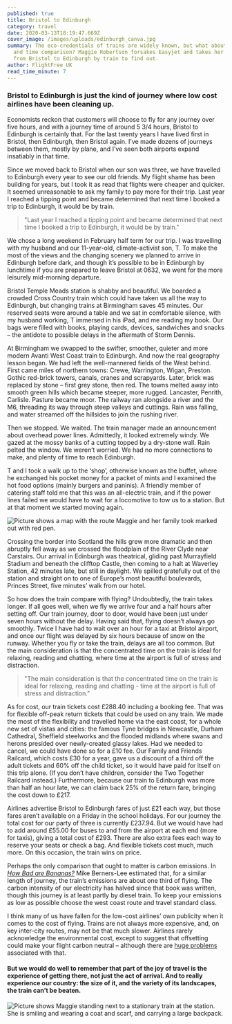 ```yaml
---
published: true
title: Bristol to Edinburgh
category: travel
date: 2020-03-13T18:19:47.669Z
cover_image: /images/uploads/edinburgh_canva.jpg
summary: The eco-credentials of trains are widely known, but what about the cost
  and time comparison? Maggie Robertson forsakes Easyjet and takes her family
  from Bristol to Edinburgh by train to find out.
author: FlightFree UK
read_time_minute: 7
---
```

### Bristol to Edinburgh is just the kind of journey where low cost airlines have been cleaning up.

Economists reckon that customers will choose to fly for any journey over five hours, and with a journey time of around 5 3/4 hours, Bristol to Edinburgh is certainly that. For the last twenty years I have lived first in Bristol, then Edinburgh, then Bristol again. I’ve made dozens of journeys between them, mostly by plane, and I’ve seen both airports expand insatiably in that time.

Since we moved back to Bristol when our son was three, we have travelled to Edinburgh every year to see our old friends. My flight shame has been building for years, but I took it as read that flights were cheaper and quicker. It seemed unreasonable to ask my family to pay more for their trip. Last year I reached a tipping point and became determined that next time I booked a trip to Edinburgh, it would be by train.

> "Last year I reached a tipping point and became determined that next time I booked a trip to Edinburgh, it would be by train."

We chose a long weekend in February half term for our trip. I was travelling with my husband and our 11-year-old, climate-activist son, T. To make the most of the views and the changing scenery we planned to arrive in Edinburgh before dark, and though it’s possible to be in Edinburgh by lunchtime if you are prepared to leave Bristol at 0632, we went for the more leisurely mid-morning departure.

Bristol Temple Meads station is shabby and beautiful. We boarded a crowded Cross Country train which could have taken us all the way to Edinburgh, but changing trains at Birmingham saves 45 minutes. Our reserved seats were around a table and we sat in comfortable silence, with my husband working, T immersed in his iPad, and me reading my book. Our bags were filled with books, playing cards, devices, sandwiches and snacks – the antidote to possible delays in the aftermath of Storm Dennis.

At Birmingham we swapped to the swifter, smoother, quieter and more modern Avanti West Coast train to Edinburgh. And now the real geography lesson began. We had left the well-mannered fields of the West behind. First came miles of northern towns: Crewe, Warrington, Wigan, Preston. Gothic red-brick towers, canals, cranes and scrapyards. Later, brick was replaced by stone – first grey stone, then red. The towns melted away into smooth green hills which became steeper, more rugged. Lancaster, Penrith, Carlisle. Pasture became moor. The railway ran alongside a river and the M6, threading its way through steep valleys and cuttings. Rain was falling, and water streamed off the hillsides to join the rushing river.

Then we stopped. We waited. The train manager made an announcement about overhead power lines. Admittedly, it looked extremely windy. We gazed at the mossy banks of a cutting topped by a dry-stone wall. Rain pelted the window. We weren’t worried. We had no more connections to make, and plenty of time to reach Edinburgh.

T and I took a walk up to the ‘shop’, otherwise known as the buffet, where he exchanged his pocket money for a packet of mints and I examined the hot food options (mainly burgers and paninis). A friendly member of catering staff told me that this was an all-electric train, and if the power lines failed we would have to wait for a locomotive to tow us to a station. But at that moment we started moving again.

![Picture shows a map with the route Maggie and her family took marked out with red pen. ](/images/uploads/a_geography_lesson.jpg "A geography lesson")

Crossing the border into Scotland the hills grew more dramatic and then abruptly fell away as we crossed the floodplain of the River Clyde near Carstairs. Our arrival in Edinburgh was theatrical, gliding past Murrayfield Stadium and beneath the clifftop Castle, then coming to a halt at Waverley Station, 42 minutes late, but still in daylight. We spilled gratefully out of the station and straight on to one of Europe’s most beautiful boulevards, Princes Street, five minutes’ walk from our hotel.

So how does the train compare with flying? Undoubtedly, the train takes longer. If all goes well, when we fly we arrive four and a half hours after setting off. Our train journey, door to door, would have been just under seven hours without the delay. Having said that, flying doesn’t always go smoothly. Twice I have had to wait over an hour for a taxi at Bristol airport, and once our flight was delayed by six hours because of snow on the runway. Whether you fly or take the train, delays are all too common. But the main consideration is that the concentrated time on the train is ideal for relaxing, reading and chatting, where time at the airport is full of stress and distraction.

> "The main consideration is that the concentrated time on the train is ideal for relaxing, reading and chatting - time at the airport is full of stress and distraction."

As for cost, our train tickets cost £288.40 including a booking fee. That was for flexible off-peak return tickets that could be used on any train. We made the most of the flexibility and travelled home via the east coast, for a whole new set of vistas and cities: the famous Tyne bridges in Newcastle, Durham Cathedral, Sheffield steelworks and the flooded midlands where swans and herons presided over newly-created glassy lakes. Had we needed to cancel, we could have done so for a £10 fee. Our Family and Friends Railcard, which costs £30 for a year, gave us a discount of a third off the adult tickets and 60% off the child ticket, so it would have paid for itself on this trip alone. (If you don’t have children, consider the Two Together Railcard instead.) Furthermore, because our train to Edinburgh was more than half an hour late, we can claim back 25% of the return fare, bringing the cost down to £217.

Airlines advertise Bristol to Edinburgh fares of just £21 each way, but those fares aren’t available on a Friday in the school holidays. For our journey the total cost for our party of three is currently £237.94. But we would have had to add around £55.00 for buses to and from the airport at each end (more for taxis), giving a total cost of £293. There are also extra fees each way to reserve your seats or check a bag. And flexible tickets cost much, much more. On this occasion, the train wins on price.

Perhaps the only comparison that ought to matter is carbon emissions. In *[How Bad are Bananas?](https://www.waterstones.com/book/how-bad-are-bananas/mike-berners-lee/9781846688911)* Mike Berners-Lee estimated that, for a similar length of journey, the train’s emissions are about one third of flying. The carbon intensity of our electricity has halved since that book was written, though this journey is at least partly by diesel train. To keep your emissions as low as possible choose the west coast route and travel standard class.

I think many of us have fallen for the low-cost airlines’ own publicity when it comes to the cost of flying. Trains are not always more expensive, and, on key inter-city routes, may not be that much slower. Airlines rarely acknowledge the environmental cost, except to suggest that offsetting could make your flight carbon neutral – although there are [huge problems](https://flightfree.co.uk/post/the-truth-about-carbon-offsets/) associated with that.

#### But we would do well to remember that part of the joy of travel is the experience of getting there, not just the act of arrival. And to really experience our country: the size of it, and the variety of its landscapes, the train can’t be beaten.

![Picture shows Maggie standing next to a stationary train at the station. She is smiling and wearing a coat and scarf, and carrying a large backpack. ](/images/uploads/maggie_cross_country_train.jpg "Maggie on the journey")